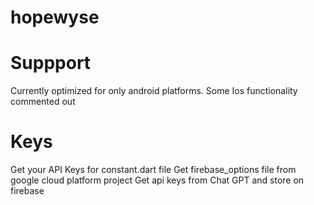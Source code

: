 # hopewyse

# Suppport
  Currently optimized for only android platforms. Some Ios functionality commented out

# Keys
  Get your API Keys for constant.dart file
  Get firebase_options file from google cloud platform project
  Get api keys from Chat GPT and store on firebase

